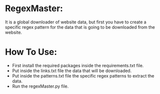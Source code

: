 # RegexMaster:
It is a global downloader of website data, but first you have to create a specific regex pattern for the data that is going to be downloaded from the website.

# How To Use:
- First install the required packages inside the requirements.txt file.
- Put inside the links.txt file the data that will be downloaded.
- Put inside the patterns.txt file the specific regex patterns to extract the data.
- Run the regexMaster.py file.

